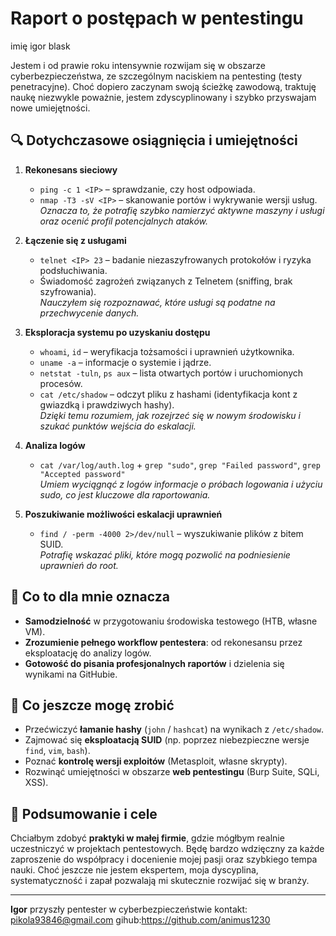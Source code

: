 # Raport o postępach w pentestingu  
imię igor blask

Jestem  i od prawie roku intensywnie rozwijam się w obszarze cyberbezpieczeństwa, ze szczególnym naciskiem na pentesting (testy penetracyjne). Choć dopiero zaczynam swoją ścieżkę zawodową, traktuję naukę niezwykle poważnie, jestem zdyscyplinowany i szybko przyswajam nowe umiejętności.  

## 🔍 Dotychczasowe osiągnięcia i umiejętności  
1. **Rekonesans sieciowy**  
   - `ping -c 1 <IP>` – sprawdzanie, czy host odpowiada.  
   - `nmap -T3 -sV <IP>` – skanowanie portów i wykrywanie wersji usług.  
   _Oznacza to, że potrafię szybko namierzyć aktywne maszyny i usługi oraz ocenić profil potencjalnych ataków._  

2. **Łączenie się z usługami**  
   - `telnet <IP> 23` – badanie niezaszyfrowanych protokołów i ryzyka podsłuchiwania.  
   - Świadomość zagrożeń związanych z Telnetem (sniffing, brak szyfrowania).  
   _Nauczyłem się rozpoznawać, które usługi są podatne na przechwycenie danych._  

3. **Eksploracja systemu po uzyskaniu dostępu**  
   - `whoami`, `id` – weryfikacja tożsamości i uprawnień użytkownika.  
   - `uname -a` – informacje o systemie i jądrze.  
   - `netstat -tuln`, `ps aux` – lista otwartych portów i uruchomionych procesów.  
   - `cat /etc/shadow` – odczyt pliku z hashami (identyfikacja kont z gwiazdką i prawdziwych hashy).  
   _Dzięki temu rozumiem, jak rozejrzeć się w nowym środowisku i szukać punktów wejścia do eskalacji._  

4. **Analiza logów**  
   - `cat /var/log/auth.log` + `grep "sudo"`, `grep "Failed password"`, `grep "Accepted password"`  
   _Umiem wyciągnąć z logów informacje o próbach logowania i użyciu sudo, co jest kluczowe dla raportowania._  

5. **Poszukiwanie możliwości eskalacji uprawnień**  
   - `find / -perm -4000 2>/dev/null` – wyszukiwanie plików z bitem SUID.  
   _Potrafię wskazać pliki, które mogą pozwolić na podniesienie uprawnień do root._  

## 🚀 Co to dla mnie oznacza  
- **Samodzielność** w przygotowaniu środowiska testowego (HTB, własne VM).  
- **Zrozumienie pełnego workflow pentestera**: od rekonesansu przez eksploatację do analizy logów.  
- **Gotowość do pisania profesjonalnych raportów** i dzielenia się wynikami na GitHubie.  

## 🎯 Co jeszcze mogę zrobić  
- Przećwiczyć **łamanie hashy** (`john` / `hashcat`) na wynikach z `/etc/shadow`.  
- Zajmować się **eksploatacją SUID** (np. poprzez niebezpieczne wersje `find`, `vim`, `bash`).  
- Poznać **kontrolę wersji exploitów** (Metasploit, własne skrypty).  
- Rozwinąć umiejętności w obszarze **web pentestingu** (Burp Suite, SQLi, XSS).  

## 🙏 Podsumowanie i cele  
Chciałbym zdobyć **praktyki w małej firmie**, gdzie mógłbym realnie uczestniczyć w projektach pentestowych. Będę bardzo wdzięczny za każde zaproszenie do współpracy i docenienie mojej pasji oraz szybkiego tempa nauki. Choć jeszcze nie jestem ekspertem, moja dyscyplina, systematyczność i zapał pozwalają mi skutecznie rozwijać się w branży.

---

**Igor**
 przyszły pentester w cyberbezpieczeństwie
kontakt: pikola93846@gmail.com
gihub:https://github.com/animus1230
